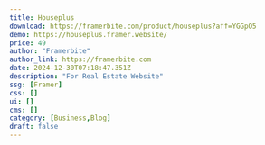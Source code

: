 ```yaml
---
title: Houseplus
download: https://framerbite.com/product/houseplus?aff=YGGpO5
demo: https://houseplus.framer.website/
price: 49
author: "Framerbite"
author_link: https://framerbite.com
date: 2024-12-30T07:18:47.351Z
description: "For Real Estate Website"
ssg: [Framer]
css: []
ui: []
cms: []
category: [Business,Blog]
draft: false
---
```

